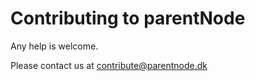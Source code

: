 # Contributing to parentNode

Any help is welcome. 


Please contact us at [contribute@parentnode.dk](mailto:contribute@parentnode.dk)